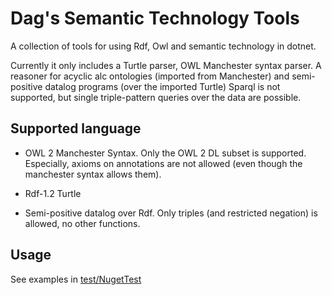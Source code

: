 # Dag's Semantic Technology Tools
A collection of tools for using Rdf, Owl and semantic technology in dotnet. 

Currently it only includes a Turtle parser, OWL Manchester syntax parser. A reasoner for acyclic alc ontologies (imported from Manchester)  and semi-positive datalog programs (over the imported Turtle)
Sparql is not supported, but single triple-pattern queries over the data are possible.

## Supported language
* OWL 2 Manchester Syntax. Only the OWL 2 DL subset is supported. Especially, axioms on annotations are not allowed (even though the manchester syntax allows them).

* Rdf-1.2 Turtle

* Semi-positive datalog over Rdf. Only triples (and restricted negation) is allowed, no other functions.

## Usage
See examples in [test/NugetTest](test/NugetTest)
